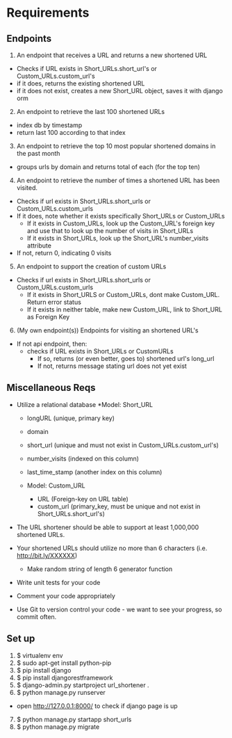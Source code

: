 Requirements
============

Endpoints
---------

1. An endpoint that receives a URL and returns a new shortened URL
  * Checks if URL exists in Short_URLs.short_url's or Custom_URLs.custom_url's
  * if it does, returns the existing shortened URL
  * if it does not exist, creates a new Short_URL object, saves it with django orm

2. An endpoint to retrieve the last 100 shortened URLs
  * index db by timestamp
  * return last 100 according to that index

3. An endpoint to retrieve the top 10 most popular shortened domains in the past month
  * groups urls by domain and returns total of each (for the top ten)

4. An endpoint to retrieve the number of times a shortened URL has been visited.
  * Checks if url exists in Short_URLs.short_urls or Custom_URLs.custom_urls
  * If it does, note whether it exists specifically Short_URLs or Custom_URLs
    * If it exists in Custom_URLs, look up the Custom_URL's foreign key and use that to look up the number of visits in Short_URLs
    * If it exists in Short_URLs, look up the Short_URL's number_visits attribute
  * If not, return 0, indicating 0 visits

5. An endpoint to support the creation of custom URLs
  * Checks if url exists in Short_URLs.short_urls or Custom_URLs.custom_urls
    * If it exists in Short_URLS or Custom_URLs, dont make Custom_URL. Return error status
    * If it exists in neither table, make new Custom_URL, link to Short_URL as Foreign Key 

6. (My own endpoint(s)) Endpoints for visiting an shortened URL's
  * If not api endpoint, then:
    * checks if URL exists in Short_URLs or CustomURLs
      * If so, returns (or even better, goes to) shortened url's long_url
      * If not, returns message stating url does not yet exist 
   
Miscellaneous Reqs
------------------

* Utilize a relational database
  *Model: Short_URL
  * longURL (unique, primary key)
  * domain
  * short_url (unique and must not exist in Custom_URLs.custom_url's)
  * number_visits (indexed on this column)
  * last_time_stamp (another index on this column)

  * Model: Custom_URL
    * URL (Foreign-key on URL table)
    * custom_url (primary_key, must be unique and not exist in Short_URLs.short_url's)

* The URL shortener should be able to support at least 1,000,000 shortened URLs.
* Your shortened URLs should utilize no more than 6 characters (i.e. http://bit.ly/XXXXXX)
  * Make random string of length 6 generator function
* Write unit tests for your code
* Comment your code appropriately
* Use Git to version control your code - we want to see your progress, so commit often.


Set up
------

1. $ virtualenv env
2. $ sudo apt-get install python-pip
3. $ pip install django
4. $ pip install djangorestframework
5. $ django-admin.py startproject url_shortener .
6. $ python manage.py runserver
  * open http://127.0.0.1:8000/ to check if django page is up
7. $ python manage.py startapp short_urls
8. $ python manage.py migrate

